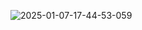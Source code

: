 ![2025-01-07-17-44-53-059](https://github.com/user-attachments/assets/1db82de8-1bc3-4035-aada-26b3fbb5d5d2)
